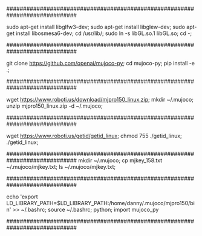 #############################################################################

sudo apt-get install libglfw3-dev; 
sudo apt-get install libglew-dev; 
sudo apt-get install libosmesa6-dev; 
cd /usr/lib/; sudo ln -s libGL.so.1 libGL.so; cd -;

#############################################################################

git clone https://github.com/openai/mujoco-py;
cd mujoco-py; 
pip install -e .;

#############################################################################

wget https://www.roboti.us/download/mjpro150_linux.zip;
mkdir ~/.mujoco;
unzip mjpro150_linux.zip -d ~/.mujoco;

#############################################################################

wget https://www.roboti.us/getid/getid_linux;
chmod 755 ./getid_linux;
./getid_linux;

#############################################################################
mkdir ~/.mujoco;
cp mjkey_158.txt  ~/.mujoco/mjkey.txt;
ls ~/.mujoco/mjkey.txt;

#############################################################################

echo 'export LD_LIBRARY_PATH=$LD_LIBRARY_PATH:/home/danny/.mujoco/mjpro150/bin' >> ~/.bashrc; source ~/.bashrc;
python; import mujoco_py

#############################################################################




